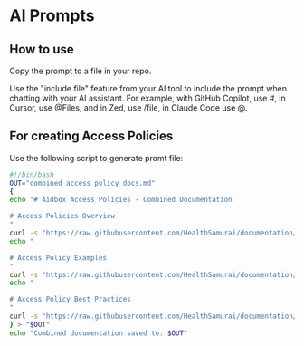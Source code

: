 # AI Prompts

## How to use
Copy the prompt to a file in your repo.

Use the "include file" feature from your AI tool to include the prompt when chatting with your AI assistant. For example, with GitHub Copilot, use #<filename>, in Cursor, use @Files, and in Zed, use /file, in Claude Code use @<filename>.

## For creating Access Policies

Use the following script to generate promt file:

```bash
#!/bin/bash
OUT="combined_access_policy_docs.md"
{
echo "# Aidbox Access Policies - Combined Documentation

# Access Policies Overview
"
curl -s "https://raw.githubusercontent.com/HealthSamurai/documentation/master/docs/access-control/authorization/access-policies.md"
echo "

# Access Policy Examples
"
curl -s "https://raw.githubusercontent.com/HealthSamurai/documentation/master/docs/tutorials/security-access-control-tutorials/accesspolicy-examples.md"
echo "

# Access Policy Best Practices
"
curl -s "https://raw.githubusercontent.com/HealthSamurai/documentation/master/docs/tutorials/security-access-control-tutorials/accesspolicy-best-practices.md"
} > "$OUT"
echo "Combined documentation saved to: $OUT"
```